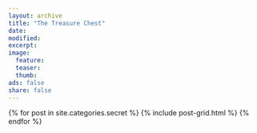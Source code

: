 ```yaml
---
layout: archive
title: "The Treasure Chest"
date:
modified:
excerpt:
image:
  feature:
  teaser:
  thumb:
ads: false
share: false
---
```


<div class="tiles">
{% for post in site.categories.secret %}
  {% include post-grid.html %}
{% endfor %}
</div><!-- /.tiles -->
